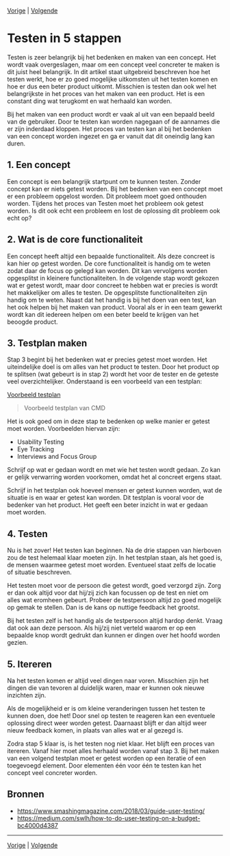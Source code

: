[Vorige](/Artikelen/Nivea_artikel.md) | [Volgende](/Artikelen/De_eeuwige_discussie_artikel.md)

# Testen in 5 stappen
 
Testen is zeer belangrijk bij het bedenken en maken van een concept. Het wordt vaak overgeslagen, maar om een concept veel concreter te maken is dit juist heel belangrijk. In dit artikel staat uitgebreid beschreven hoe het testen werkt, hoe er zo goed mogelijke uitkomsten uit het testen komen en hoe er dus een beter product uitkomt. Misschien is testen dan ook wel het belangrijkste in het proces van het maken van een product. Het is een constant ding wat terugkomt en wat herhaald kan worden. 
 
Bij het maken van een product wordt er vaak al uit van een bepaald beeld van de gebruiker. Door te testen kan worden nagegaan of de aannames die er zijn inderdaad kloppen. Het proces van testen kan al bij het bedenken van een concept worden ingezet en ga er vanuit dat dit oneindig lang kan duren. 
 
## 1. Een concept
 
Een concept is een belangrijk startpunt om te kunnen testen. Zonder concept kan er niets getest worden. Bij het bedenken van een concept moet er een probleem opgelost worden. Dit probleem moet goed onthouden worden. Tijdens het proces van Testen moet het probleem ook getest worden. Is dit ook echt een probleem en lost de oplossing dit probleem ook echt op?
 
 
## 2. Wat is de core functionaliteit
 
Een concept heeft altijd een bepaalde functionaliteit. Als deze concreet is kan hier op getest worden. De core functionaliteit is handig om te weten zodat daar de focus op gelegd kan worden. Dit kan vervolgens worden opgesplitst in kleinere functionaliteiten. In de volgende stap wordt gekozen wat er getest wordt, maar door concreet te hebben wat er precies is wordt het makkelijker om alles te testen. 
De opgesplitste functionaliteiten zijn handig om te weten. Naast dat het handig is bij het doen van een test, kan het ook helpen bij het maken van product. Vooral als er in een team gewerkt wordt kan dit iedereen helpen om een beter beeld te krijgen van het beoogde product.
 
## 3. Testplan maken
 
Stap 3 begint bij het bedenken wat er precies getest moet worden. Het uiteindelijke doel is om alles van het product te testen. Door het product op te splitsen (wat gebeurt is in stap 2) wordt het voor de tester en de geteste veel overzichtelijker. Onderstaand is een voorbeeld van een testplan:

[Voorbeeld testplan](images/Testplan.pdf)
> Voorbeeld testplan van CMD
 
Het is ook goed om in deze stap te bedenken op welke manier er getest moet worden. Voorbeelden hiervan zijn:

* Usability Testing
* Eye Tracking
* Interviews and Focus Group
 
Schrijf op wat er gedaan wordt en met wie het testen wordt gedaan. Zo kan er gelijk verwarring worden voorkomen, omdat het al concreet ergens staat.
 
Schrijf in het testplan ook hoeveel mensen er getest kunnen worden, wat de situatie is en waar er getest kan worden. Dit testplan is vooral voor de bedenker van het product. Het geeft een beter inzicht in wat er gedaan moet worden.
 
## 4. Testen
 
Nu is het zover! Het testen kan beginnen. Na de drie stappen van hierboven zou de test helemaal klaar moeten zijn. In het testplan staan, als het goed is, de mensen waarmee getest moet worden. Eventueel staat zelfs de locatie of situatie beschreven. 
 
Het testen moet voor de persoon die getest wordt, goed verzorgd zijn. Zorg er dan ook altijd voor dat hij/zij zich kan focussen op de test en niet om alles wat eromheen gebeurt. Probeer de testpersoon altijd zo goed mogelijk op gemak te stellen. Dan is de kans op nuttige feedback het grootst. 
 
Bij het testen zelf is het handig als de testpersoon altijd hardop denkt. Vraag dat ook aan deze persoon. Als hij/zij niet verteld waarom er op een bepaalde knop wordt gedrukt dan kunnen er dingen over het hoofd worden gezien. 
 
## 5. Itereren
 
Na het testen komen er altijd veel dingen naar voren. Misschien zijn het dingen die van tevoren al duidelijk waren, maar er kunnen ook nieuwe inzichten zijn. 
 
Als de mogelijkheid er is om kleine veranderingen tussen het testen te kunnen doen, doe het! Door snel op testen te reageren kan een eventuele oplossing direct weer worden getest. Daarnaast blijft er dan altijd weer nieuw feedback komen, in plaats van alles wat er al gezegd is.
 
Zodra stap 5 klaar is, is het testen nog niet klaar. Het blijft een proces van itereren. Vanaf hier moet alles herhaald worden vanaf stap 3. Bij het maken van een volgend testplan moet er getest worden op een iteratie of een toegevoegd element. Door elementen één voor één te testen kan het concept veel concreter worden.

## Bronnen

* https://www.smashingmagazine.com/2018/03/guide-user-testing/
* https://medium.com/swlh/how-to-do-user-testing-on-a-budget-bc4000d4387

---

[Vorige](/Artikelen/Nivea_artikel.md) | [Volgende](/Artikelen/De_eeuwige_discussie_artikel.md)
